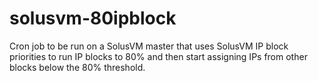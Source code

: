 # solusvm-80ipblock
Cron job to be run on a SolusVM master that uses SolusVM IP block priorities to run IP blocks to 80% and then start assigning IPs from other blocks below the 80% threshold.
